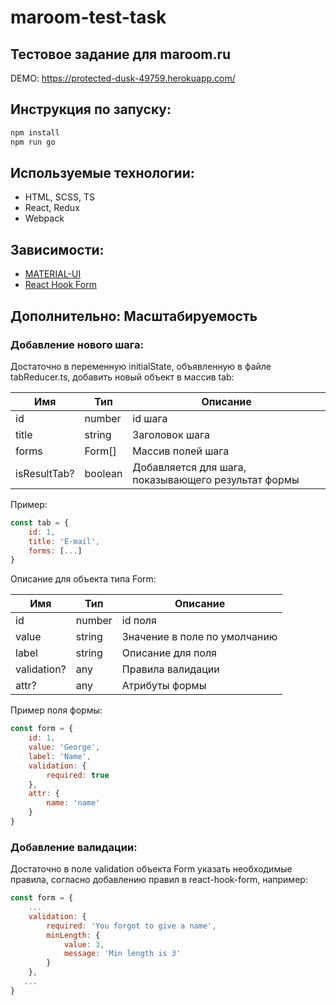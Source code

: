# maroom-test-task
## Тестовое задание для maroom.ru

DEMO: https://protected-dusk-49759.herokuapp.com/

## Инструкция по запуску:
```sh
npm install 
npm run go
```
## Используемые технологии:
- HTML, SCSS, TS
- React, Redux
- Webpack

## Зависимости:
 - [MATERIAL-UI](https://material-ui.com/)
 - [React Hook Form](https://react-hook-form.com/)

## Дополнительно: Масштабируемость
### Добавление нового шага:
Достаточно в переменную initialState, объявленную в файле tabReducer.ts, добавить новый объект в массив tab:

| Имя | Тип | Описание | 
| ------ | ------ | ------ |
| id | number | id шага
| title | string | Заголовок шага
| forms | Form[] | Массив полей шага
| isResultTab? | boolean | Добавляется для шага, показывающего результат формы

Пример: 

```JavaScript
const tab = {
    id: 1,
    title: 'E-mail',
    forms: [...]
}
```
Описание для объекта типа Form:

| Имя | Тип | Описание | 
| ------ | ------ | ------ |
| id | number | id поля
| value | string | Значение в поле по умолчанию
| label | string | Описание для поля
| validation? | any | Правила валидации
| attr? | any | Атрибуты формы

Пример поля формы:

```JavaScript
const form = {
    id: 1,
    value: 'George',
    label: 'Name',
    validation: {
        required: true
    },
    attr: {
        name: 'name'
    }
}
```

### Добавление валидации:

Достаточно в поле validation объекта Form указать необходимые правила, согласно добавлению правил в react-hook-form, например: 

```JavaScript
const form = {
    ...
    validation: {
        required: 'You forgot to give a name',
        minLength: {
            value: 3,
            message: 'Min length is 3'
        }
    },
   ...
}
```

